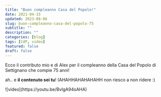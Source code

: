 ```yaml
---
title: "Buon compleanno Casa del Popolo!"
date: 2021-04-15
updated: 2023-08-06
slug: buon-compleanno-casa-del-popolo-75
subtitle: ""
description: ""
categories: [blog]
tags: [CdP, video]
featured: false
draft: false
---
```


Ecco il contributo mio e di Alex per il compleanno della Casa del Popolo di Settignano che compie 75 anni!

ah.. e **il contenuto sei tu**! (AHAHHAHAHAHAHH non riesco a non ridere :)

<YouTube id="BvlgA94sAHA" />
![video](https://youtu.be/BvlgA94sAHA)  
<https://youtu.be/BvlgA94sAHA>
